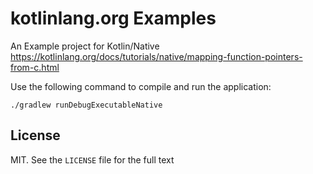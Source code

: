 # kotlinlang.org Examples

An Example project for Kotlin/Native
https://kotlinlang.org/docs/tutorials/native/mapping-function-pointers-from-c.html

Use the following command to compile and run the application:
```
./gradlew runDebugExecutableNative
```

## License
MIT. See the `LICENSE` file for the full text

